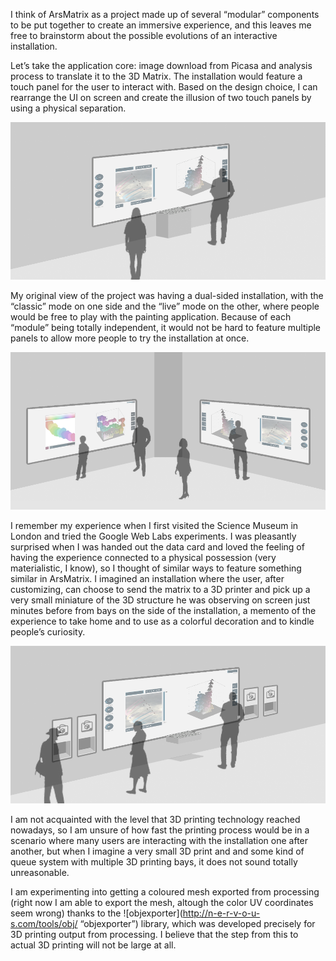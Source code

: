 I think of ArsMatrix as a project made up of several “modular” components to be put together to create an immersive experience, and this leaves me free to brainstorm about the possible evolutions of an interactive installation.

Let’s take the application core: image download from Picasa and analysis process to translate it to the 3D Matrix. The installation would feature a touch panel for the user to interact with. Based on the design choice, I can rearrange the UI on screen and create the illusion of two touch panels by using a physical separation.

![installation_concepts01](/project_images/instConcept01.png "installation_concepts01")

My original view of the project was having a dual-sided installation, with the “classic” mode on one side and the “live” mode on the other, where people would be free to play with the painting application. Because of each “module” being totally independent, it would not be hard to feature multiple panels to allow more people to try the installation at once.

![installation_concepts02](/project_images/instConcept02.png "installation_concepts02")

I remember my experience when I first visited the Science Museum in London and tried the Google Web Labs experiments. I was pleasantly surprised when I was handed out the data card and loved the feeling of having the experience connected to a physical possession (very materialistic, I know), so I thought of similar ways to feature something similar in ArsMatrix. I imagined an installation where the user, after customizing, can choose to send the matrix to a 3D printer and pick up a very small miniature of the 3D structure he was observing on screen just minutes before from bays on the side of the installation, a memento of the experience to take home and to use as a colorful decoration and to kindle people’s curiosity.

![installation_concepts03](/project_images/instConcept03.png "installation_concepts03")

I am not acquainted with the level that 3D printing technology reached nowadays, so I am unsure of how fast the printing process would be in a scenario where many users are interacting with the installation one after another, but when I imagine a very small 3D print and and some kind of queue system with multiple 3D printing bays, it does not sound totally unreasonable. 

I am experimenting into getting a coloured mesh exported from processing (right now I am able to export the mesh, altough the color UV coordinates seem wrong) thanks to the ![objexporter](http://n-e-r-v-o-u-s.com/tools/obj/ “objexporter”) library, which was developed precisely for 3D printing output from processing. I believe that the step from this to actual 3D printing will not be large at all.
